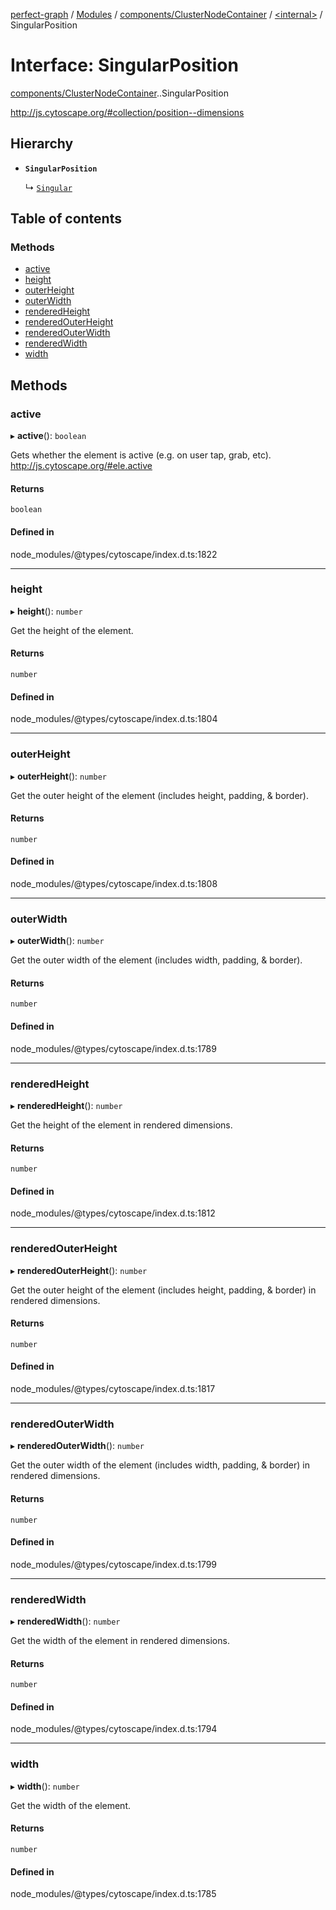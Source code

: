 [perfect-graph](../README.md) / [Modules](../modules.md) / [components/ClusterNodeContainer](../modules/components_ClusterNodeContainer.md) / [<internal\>](../modules/components_ClusterNodeContainer._internal_.md) / SingularPosition

# Interface: SingularPosition

[components/ClusterNodeContainer](../modules/components_ClusterNodeContainer.md).[<internal>](../modules/components_ClusterNodeContainer._internal_.md).SingularPosition

http://js.cytoscape.org/#collection/position--dimensions

## Hierarchy

- **`SingularPosition`**

  ↳ [`Singular`](components_ClusterNodeContainer._internal_.Singular.md)

## Table of contents

### Methods

- [active](components_ClusterNodeContainer._internal_.SingularPosition.md#active)
- [height](components_ClusterNodeContainer._internal_.SingularPosition.md#height)
- [outerHeight](components_ClusterNodeContainer._internal_.SingularPosition.md#outerheight)
- [outerWidth](components_ClusterNodeContainer._internal_.SingularPosition.md#outerwidth)
- [renderedHeight](components_ClusterNodeContainer._internal_.SingularPosition.md#renderedheight)
- [renderedOuterHeight](components_ClusterNodeContainer._internal_.SingularPosition.md#renderedouterheight)
- [renderedOuterWidth](components_ClusterNodeContainer._internal_.SingularPosition.md#renderedouterwidth)
- [renderedWidth](components_ClusterNodeContainer._internal_.SingularPosition.md#renderedwidth)
- [width](components_ClusterNodeContainer._internal_.SingularPosition.md#width)

## Methods

### active

▸ **active**(): `boolean`

Gets whether the element is active (e.g. on user tap, grab, etc).
http://js.cytoscape.org/#ele.active

#### Returns

`boolean`

#### Defined in

node_modules/@types/cytoscape/index.d.ts:1822

___

### height

▸ **height**(): `number`

Get the height of the element.

#### Returns

`number`

#### Defined in

node_modules/@types/cytoscape/index.d.ts:1804

___

### outerHeight

▸ **outerHeight**(): `number`

Get the outer height of the element (includes height, padding, & border).

#### Returns

`number`

#### Defined in

node_modules/@types/cytoscape/index.d.ts:1808

___

### outerWidth

▸ **outerWidth**(): `number`

Get the outer width of the element (includes width, padding, & border).

#### Returns

`number`

#### Defined in

node_modules/@types/cytoscape/index.d.ts:1789

___

### renderedHeight

▸ **renderedHeight**(): `number`

Get the height of the element in rendered dimensions.

#### Returns

`number`

#### Defined in

node_modules/@types/cytoscape/index.d.ts:1812

___

### renderedOuterHeight

▸ **renderedOuterHeight**(): `number`

Get the outer height of the element (includes height, padding, & border) in rendered dimensions.

#### Returns

`number`

#### Defined in

node_modules/@types/cytoscape/index.d.ts:1817

___

### renderedOuterWidth

▸ **renderedOuterWidth**(): `number`

Get the outer width of the element (includes width, padding, & border) in rendered dimensions.

#### Returns

`number`

#### Defined in

node_modules/@types/cytoscape/index.d.ts:1799

___

### renderedWidth

▸ **renderedWidth**(): `number`

Get the width of the element in rendered dimensions.

#### Returns

`number`

#### Defined in

node_modules/@types/cytoscape/index.d.ts:1794

___

### width

▸ **width**(): `number`

Get the width of the element.

#### Returns

`number`

#### Defined in

node_modules/@types/cytoscape/index.d.ts:1785
